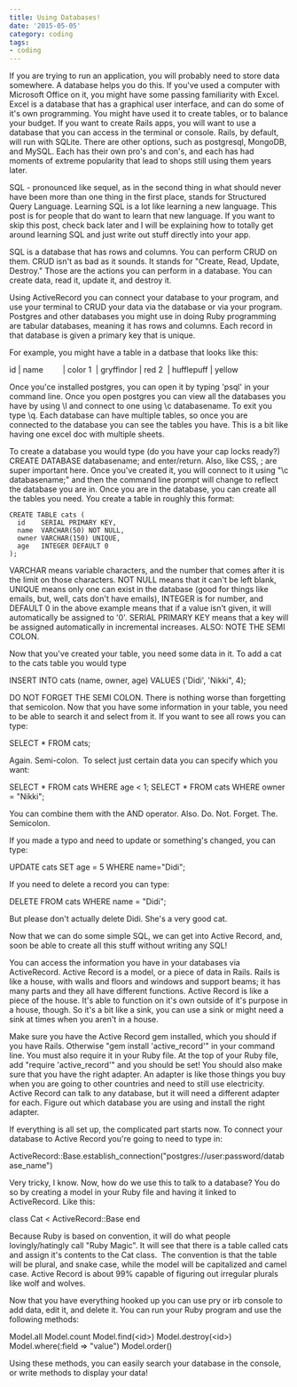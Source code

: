 ```yaml
---
title: Using Databases!
date: '2015-05-05'
category: coding
tags:
- coding
---
```


If you are trying to run an application, you will probably need to store data somewhere. A database helps you do this. If you've used a computer with Microsoft Office on it, you might have some passing familiarity with Excel. Excel is a database that has a graphical user interface, and can do some of it's own programming. You might have used it to create tables, or to balance your budget. If you want to create Rails apps, you will want to use a database that you can access in the terminal or console. Rails, by default, will run with SQLite. There are other options, such as postgresql, MongoDB, and MySQL. Each has their own pro's and con's, and each has had moments of extreme popularity that lead to shops still using them years later.

SQL - pronounced like sequel, as in the second thing in what should never have been more than one thing in the first place, stands for Structured Query Language. Learning SQL is a lot like learning a new language. This post is for people that do want to learn that new language. If you want to skip this post, check back later and I will be explaining how to totally get around learning SQL and just write out stuff directly into your app.

<!--more-->

SQL is a database that has rows and columns. You can perform CRUD on them. CRUD isn't as bad as it sounds. It stands for "Create, Read, Update, Destroy." Those are the actions you can perform in a database. You can create data, read it, update it, and destroy it.

Using ActiveRecord you can connect your database to your program, and use your terminal to CRUD your data via the database or via your program. Postgres and other databases you might use in doing Ruby programming are tabular databases, meaning it has rows and columns. Each record in that database is given a primary key that is unique.

For example, you might have a table in a datbase that looks like this:

id | name         | color
1  | gryffindor | red
2  | hufflepuff | yellow

Once you'ce installed postgres, you can open it by typing 'psql' in your command line. Once you open postgres you can view all the databases you have by using \l and connect to one using \c databasename. To exit you type \q. Each database can have multiple tables, so once you are connected to the database you can see the tables you have. This is a bit like having one excel doc with multiple sheets.

To create a database you would type (do you have your cap locks ready?) CREATE DATABASE databasename; and enter/return. Also, like CSS, ; are super important here. Once you've created it, you will connect to it using "\c databasename;" and then the command line prompt will change to reflect the database you are in. Once you are in the database, you can create all the tables you need. You create a table in roughly this format:
<pre><code>CREATE TABLE cats (
  id    SERIAL PRIMARY KEY,
  name  VARCHAR(50) NOT NULL,
  owner VARCHAR(150) UNIQUE,
  age   INTEGER DEFAULT 0
);</code></pre>
VARCHAR means variable characters, and the number that comes after it is the limit on those characters. NOT NULL means that it can't be left blank, UNIQUE means only one can exist in the database (good for things like emails, but, well, cats don't have emails), INTEGER is for number, and DEFAULT 0 in the above example means that if a value isn't given, it will automatically be assigned to '0'. SERIAL PRIMARY KEY means that a key will be assigned automatically in incremental increases. ALSO: NOTE THE SEMI COLON.

Now that you've created your table, you need some data in it. To add a cat to the cats table you would type

INSERT INTO cats (name, owner, age) VALUES ('Didi', 'Nikki", 4);

DO NOT FORGET THE SEMI COLON. There is nothing worse than forgetting that semicolon. Now that you have some information in your table, you need to be able to search it and select from it. If you want to see all rows you can type:

SELECT * FROM cats;

Again. Semi-colon.  To select just certain data you can specify which you want:

SELECT * FROM cats WHERE age &lt; 1;
SELECT * FROM cats WHERE owner = "Nikki";

You can combine them with the AND operator. Also. Do. Not. Forget. The. Semicolon.

If you made a typo and need to update or something's changed, you can type:

UPDATE cats SET age = 5 WHERE name="Didi";

If you need to delete a record you can type:

DELETE FROM cats WHERE name = "Didi";

But please don't actually delete Didi. She's a very good cat.

Now that we can do some simple SQL, we can get into Active Record, and, soon be able to create all this stuff without writing any SQL!

You can access the information you have in your databases via ActiveRecord. Active Record is a model, or a piece of data in Rails. Rails is like a house, with walls and floors and windows and support beams; it has many parts and they all have different functions. Active Record is like a piece of the house. It's able to function on it's own outside of it's purpose in a house, though. So it's a bit like a sink, you can use a sink or might need a sink at times when you aren't in a house.

Make sure you have the Active Record gem installed, which you should if you have Rails. Otherwise "gem install 'active_record'" in your command line. You must also require it in your Ruby file. At the top of your Ruby file, add "require 'active_record'" and you should be set! You should also make sure that you have the right adapter. An adapter is like those things you buy when you are going to other countries and need to still use electricity. Active Record can talk to any database, but it will need a different adapter for each. Figure out which database you are using and install the right adapter.

If everything is all set up, the complicated part starts now. To connect your database to Active Record you're going to need to type in:

ActiveRecord::Base.establish_connection("postgres://user:password/database_name")

Very tricky, I know. Now, how do we use this to talk to a database? You do so by creating a model in your Ruby file and having it linked to ActiveRecord. Like this:

class Cat &lt; ActiveRecord::Base
end

Because Ruby is based on convention, it will do what people lovingly/hatingly call "Ruby Magic". It will see that there is a table called cats and assign it's contents to the Cat class.  The convention is that the table will be plural, and snake case, while the model will be capitalized and camel case. Active Record is about 99% capable of figuring out irregular plurals like wolf and wolves.

Now that you have everything hooked up you can use pry or irb console to add data, edit it, and delete it. You can run your Ruby program and use the following methods:

Model.all
Model.count
Model.find(&lt;id&gt;)
Model.destroy(&lt;id&gt;)
Model.where(:field =&gt; "value")
Model.order()

Using these methods, you can easily search your database in the console, or write methods to display your data!
